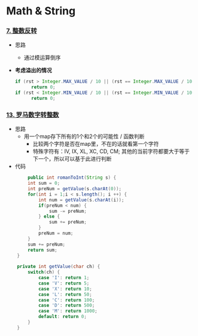 # Math & String



### [7. 整数反转](https://leetcode-cn.com/problems/reverse-integer/)

- 思路

  - 通过模运算倒序

- **考虑溢出的情况**

  ~~~java
  if (rst > Integer.MAX_VALUE / 10 || (rst == Integer.MAX_VALUE / 10 && remains > 7)) 
  		return 0;
  if (rst < Integer.MIN_VALUE / 10 || (rst == Integer.MIN_VALUE / 10 && remains < -8)) 
  		return 0;
  ~~~



### [13. 罗马数字转整数](https://leetcode-cn.com/problems/roman-to-integer/)

- 思路
  - 用一个map存下所有的1个和2个的可能性 / 函数判断
    - 比较两个字符是否在map里，不在的话就看第一个字符
    - 特殊字符有：IV, IX, XL, XC, CD, CM; 其他的当前字符都要大于等于下一个，所以可以基于此进行判断
- 代码

```java
		public int romanToInt(String s) {
        int sum = 0;
        int preNum = getValue(s.charAt(0));
        for(int i = 1;i < s.length(); i ++) {
            int num = getValue(s.charAt(i));
            if(preNum < num) {
                sum -= preNum;
            } else {
                sum += preNum;
            }
            preNum = num;
        }
        sum += preNum;
        return sum;
    }
    
    private int getValue(char ch) {
        switch(ch) {
            case 'I': return 1;
            case 'V': return 5;
            case 'X': return 10;
            case 'L': return 50;
            case 'C': return 100;
            case 'D': return 500;
            case 'M': return 1000;
            default: return 0;
        }
    }
```









